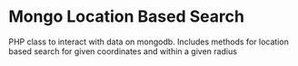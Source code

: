 # Mongo Location Based Search

PHP class to interact with data on mongodb. Includes methods for location based search for given coordinates and within a given radius
